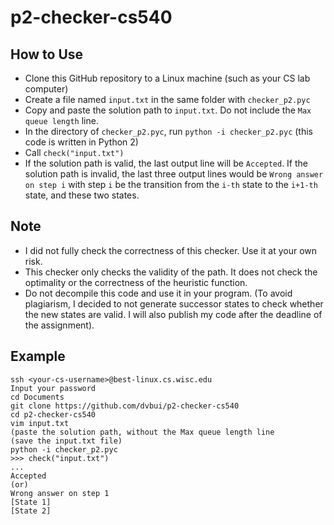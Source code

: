 # p2-checker-cs540

## How to Use
- Clone this GitHub repository to a Linux machine (such as your CS lab computer)
- Create a file named ```input.txt``` in the same folder with ```checker_p2.pyc```
- Copy and paste the solution path to ```input.txt```. Do not include the ```Max queue length``` line.
- In the directory of ```checker_p2.pyc```, run ```python -i checker_p2.pyc``` (this code is written in Python 2)
- Call ```check("input.txt")```
- If the solution path is valid, the last output line will be ```Accepted```. If the solution path is invalid, the last three output lines would be ```Wrong answer on step i``` with step ```i``` be the transition from the ```i-th``` state to the ```i+1-th``` state, and these two states.

## Note
- I did not fully check the correctness of this checker. Use it at your own risk.
- This checker only checks the validity of the path. It does not check the optimality or the correctness of the heuristic function.
- Do not decompile this code and use it in your program. (To avoid plagiarism, I decided to not generate successor states to check whether the new states are valid. I will also publish my code after the deadline of the assignment).

## Example
```
ssh <your-cs-username>@best-linux.cs.wisc.edu
Input your password
cd Documents
git clone https://github.com/dvbui/p2-checker-cs540
cd p2-checker-cs540
vim input.txt
(paste the solution path, without the Max queue length line
(save the input.txt file)
python -i checker_p2.pyc
>>> check("input.txt")
...
Accepted
(or)
Wrong answer on step 1
[State 1]
[State 2]
```
